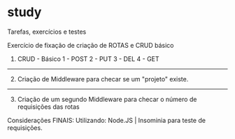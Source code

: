 # study
Tarefas, exercícios e testes

Exercício de fixação de criação de ROTAS e CRUD básico

1) CRUD - Básico
   1 - POST
   2 - PUT
   3 - DEL
   4 - GET

___________________________________________________________
2) Criação de Middleware para checar se um "projeto" existe.
___________________________________________________________

3) Criação de um segundo Middleware para checar o número de requisições das rotas




Considerações FINAIS:
Utilizando: Node.JS  |   Insominia para teste de requisições.


